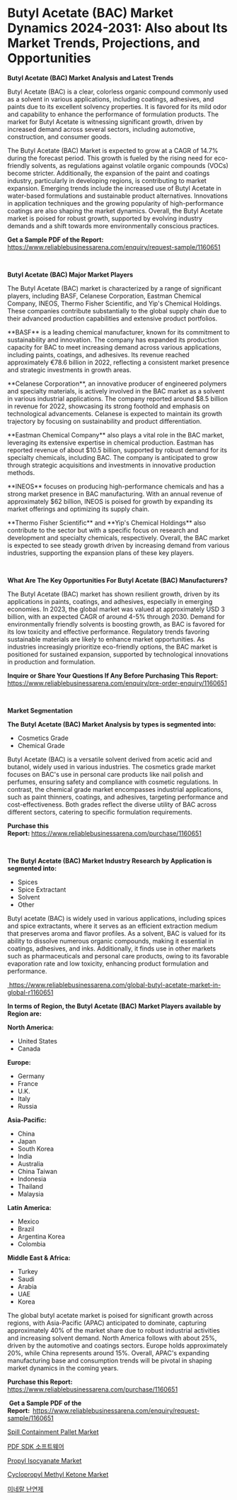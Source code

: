 <p><h1>Butyl Acetate (BAC) Market Dynamics 2024-2031: Also about Its Market Trends, Projections, and Opportunities</h1></p><p><strong>Butyl Acetate (BAC) Market Analysis and Latest Trends</strong></p>
<p><p>Butyl Acetate (BAC) is a clear, colorless organic compound commonly used as a solvent in various applications, including coatings, adhesives, and paints due to its excellent solvency properties. It is favored for its mild odor and capability to enhance the performance of formulation products. The market for Butyl Acetate is witnessing significant growth, driven by increased demand across several sectors, including automotive, construction, and consumer goods.</p><p>The Butyl Acetate (BAC) Market is expected to grow at a CAGR of 14.7% during the forecast period. This growth is fueled by the rising need for eco-friendly solvents, as regulations against volatile organic compounds (VOCs) become stricter. Additionally, the expansion of the paint and coatings industry, particularly in developing regions, is contributing to market expansion. Emerging trends include the increased use of Butyl Acetate in water-based formulations and sustainable product alternatives. Innovations in application techniques and the growing popularity of high-performance coatings are also shaping the market dynamics. Overall, the Butyl Acetate market is poised for robust growth, supported by evolving industry demands and a shift towards more environmentally conscious practices.</p></p>
<p><strong>Get a Sample PDF of the Report:&nbsp;</strong> <a href="https://www.reliablebusinessarena.com/enquiry/request-sample/1160651">https://www.reliablebusinessarena.com/enquiry/request-sample/1160651</a></p>
<p>&nbsp;</p>
<p><strong>Butyl Acetate (BAC) Major Market Players</strong></p>
<p><p>The Butyl Acetate (BAC) market is characterized by a range of significant players, including BASF, Celanese Corporation, Eastman Chemical Company, INEOS, Thermo Fisher Scientific, and Yip's Chemical Holdings. These companies contribute substantially to the global supply chain due to their advanced production capabilities and extensive product portfolios.</p><p>**BASF** is a leading chemical manufacturer, known for its commitment to sustainability and innovation. The company has expanded its production capacity for BAC to meet increasing demand across various applications, including paints, coatings, and adhesives. Its revenue reached approximately €78.6 billion in 2022, reflecting a consistent market presence and strategic investments in growth areas.</p><p>**Celanese Corporation**, an innovative producer of engineered polymers and specialty materials, is actively involved in the BAC market as a solvent in various industrial applications. The company reported around $8.5 billion in revenue for 2022, showcasing its strong foothold and emphasis on technological advancements. Celanese is expected to maintain its growth trajectory by focusing on sustainability and product differentiation.</p><p>**Eastman Chemical Company** also plays a vital role in the BAC market, leveraging its extensive expertise in chemical production. Eastman has reported revenue of about $10.5 billion, supported by robust demand for its specialty chemicals, including BAC. The company is anticipated to grow through strategic acquisitions and investments in innovative production methods.</p><p>**INEOS** focuses on producing high-performance chemicals and has a strong market presence in BAC manufacturing. With an annual revenue of approximately $62 billion, INEOS is poised for growth by expanding its market offerings and optimizing its supply chain.</p><p>**Thermo Fisher Scientific** and **Yip's Chemical Holdings** also contribute to the sector but with a specific focus on research and development and specialty chemicals, respectively. Overall, the BAC market is expected to see steady growth driven by increasing demand from various industries, supporting the expansion plans of these key players.</p></p>
<p>&nbsp;</p>
<p><strong>What Are The Key Opportunities For Butyl Acetate (BAC) Manufacturers?</strong></p>
<p><p>The Butyl Acetate (BAC) market has shown resilient growth, driven by its applications in paints, coatings, and adhesives, especially in emerging economies. In 2023, the global market was valued at approximately USD 3 billion, with an expected CAGR of around 4-5% through 2030. Demand for environmentally friendly solvents is boosting growth, as BAC is favored for its low toxicity and effective performance. Regulatory trends favoring sustainable materials are likely to enhance market opportunities. As industries increasingly prioritize eco-friendly options, the BAC market is positioned for sustained expansion, supported by technological innovations in production and formulation.</p></p>
<p><strong>Inquire or Share Your Questions If Any Before Purchasing This Report:</strong> <a href="https://www.reliablebusinessarena.com/enquiry/pre-order-enquiry/1160651">https://www.reliablebusinessarena.com/enquiry/pre-order-enquiry/1160651</a></p>
<p>&nbsp;</p>
<p><strong>Market Segmentation</strong></p>
<p><strong>The Butyl Acetate (BAC) Market Analysis by types is segmented into:</strong></p>
<p><ul><li>Cosmetics Grade</li><li>Chemical Grade</li></ul></p>
<p><p>Butyl Acetate (BAC) is a versatile solvent derived from acetic acid and butanol, widely used in various industries. The cosmetics grade market focuses on BAC's use in personal care products like nail polish and perfumes, ensuring safety and compliance with cosmetic regulations. In contrast, the chemical grade market encompasses industrial applications, such as paint thinners, coatings, and adhesives, targeting performance and cost-effectiveness. Both grades reflect the diverse utility of BAC across different sectors, catering to specific formulation requirements.</p></p>
<p><strong>Purchase this Report:&nbsp;</strong><a href="https://www.reliablebusinessarena.com/purchase/1160651">https://www.reliablebusinessarena.com/purchase/1160651</a></p>
<p>&nbsp;</p>
<p><strong>The Butyl Acetate (BAC) Market Industry Research by Application is segmented into:</strong></p>
<p><ul><li>Spices</li><li>Spice Extractant</li><li>Solvent</li><li>Other</li></ul></p>
<p><p>Butyl acetate (BAC) is widely used in various applications, including spices and spice extractants, where it serves as an efficient extraction medium that preserves aroma and flavor profiles. As a solvent, BAC is valued for its ability to dissolve numerous organic compounds, making it essential in coatings, adhesives, and inks. Additionally, it finds use in other markets such as pharmaceuticals and personal care products, owing to its favorable evaporation rate and low toxicity, enhancing product formulation and performance.</p></p>
<p><a href="https://www.reliablebusinessarena.com/global-butyl-acetate-market-in-global-r1160651">&nbsp;https://www.reliablebusinessarena.com/global-butyl-acetate-market-in-global-r1160651</a></p>
<p><strong>In terms of Region, the Butyl Acetate (BAC) Market Players available by Region are:</strong></p>
<p>
    <p> <strong> North America: </strong>
        <ul>
            <li>United States</li>
            <li>Canada</li>
        </ul>
        </p> 
    <p> <strong> Europe: </strong>
        <ul>
            <li>Germany</li>
            <li>France</li>
            <li>U.K.</li>
            <li>Italy</li>
            <li>Russia</li>
        </ul>
        </p> 
    <p> <strong> Asia-Pacific: </strong>
        <ul>
            <li>China</li>
            <li>Japan</li>
            <li>South Korea</li>
            <li>India</li>
            <li>Australia</li>
            <li>China Taiwan</li>
            <li>Indonesia</li>
            <li>Thailand</li>
            <li>Malaysia</li>
        </ul>
        </p> 
    <p> <strong> Latin America: </strong>
        <ul>
            <li>Mexico</li>
            <li>Brazil</li>
            <li>Argentina Korea</li>
            <li>Colombia</li>
        </ul>
        </p> 
    <p> <strong> Middle East & Africa: </strong>
        <ul>
            <li>Turkey</li>
            <li>Saudi</li>
            <li>Arabia</li>
            <li>UAE</li>
            <li>Korea</li>
        </ul>
    </p>
    </p>
<p><p>The global butyl acetate market is poised for significant growth across regions, with Asia-Pacific (APAC) anticipated to dominate, capturing approximately 40% of the market share due to robust industrial activities and increasing solvent demand. North America follows with about 25%, driven by the automotive and coatings sectors. Europe holds approximately 20%, while China represents around 15%. Overall, APAC's expanding manufacturing base and consumption trends will be pivotal in shaping market dynamics in the coming years.</p></p>
<p><strong>Purchase this Report: </strong><a href="https://www.reliablebusinessarena.com/purchase/1160651">https://www.reliablebusinessarena.com/purchase/1160651</a></p>
<p>&nbsp;<strong>Get a Sample PDF of the Report:&nbsp;&nbsp;</strong><a href="https://www.reliablebusinessarena.com/enquiry/request-sample/1160651">https://www.reliablebusinessarena.com/enquiry/request-sample/1160651</a></p>
<p><strong></strong></p>
<p><p><a href="https://www.linkedin.com/pulse/spill-containment-pallet-industry-sector-new-technologies-nh9gc?trackingId=kIUalTX1QF6dzCRj6vJZLA%3D%3D">Spill Containment Pallet Market</a></p><p><a href="https://medium.com/@phillipdelgado1955/%EC%84%B8%EA%B3%84-pdf-sdks-software-market-%EC%9D%80-2024%EC%97%90%EC%84%9C-2031%EB%A1%9C-%EC%97%B0%ED%8F%89%EA%B7%A0-%EC%A6%9D%EA%B0%80%EC%9C%A8%EC%9D%84-%EB%B3%B4%EC%9D%BC-%EA%B2%83%EC%9C%BC%EB%A1%9C-%EC%98%88%EC%83%81%EB%90%A9%EB%8B%88%EB%8B%A4-cec6787c8280">PDF SDK 소프트웨어</a></p><p><a href="https://issuu.com/reportprime-2/docs/propyl-isocyanate-market-size-2030._c66c6fed164818">Propyl Isocyanate Market</a></p><p><a href="https://issuu.com/reportprime-2/docs/cyclopropyl-methyl-ketone-market-si_28ccac635db94c">Cyclopropyl Methyl Ketone Market</a></p><p><a href="https://medium.com/@phillipdelgado1955/%EC%84%B8%EA%B3%84-mineral-flame-retardants-market-%EC%9D%80-2024%EC%97%90%EC%84%9C-2031%EB%A1%9C-%EC%97%B0%ED%8F%89%EA%B7%A0-%EC%A6%9D%EA%B0%80%EC%9C%A8%EC%9D%84-%EB%B3%B4%EC%9D%BC-%EA%B2%83%EC%9C%BC%EB%A1%9C-%EC%98%88%EC%83%81%EB%90%A9%EB%8B%88%EB%8B%A4-782e1848a734">미네랄 난연제</a></p></p>